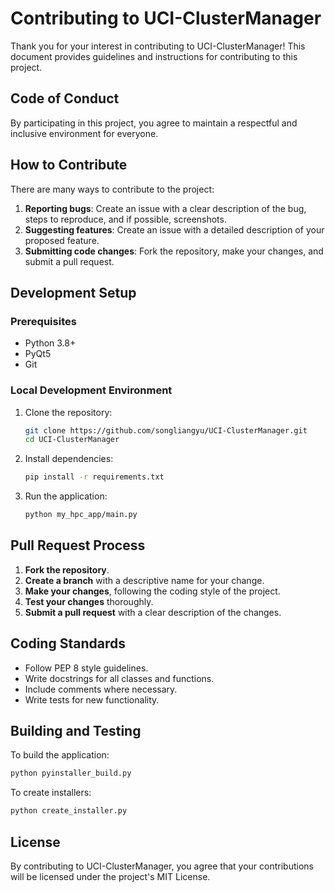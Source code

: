 # Contributing to UCI-ClusterManager

Thank you for your interest in contributing to UCI-ClusterManager! This document provides guidelines and instructions for contributing to this project.

## Code of Conduct

By participating in this project, you agree to maintain a respectful and inclusive environment for everyone.

## How to Contribute

There are many ways to contribute to the project:

1. **Reporting bugs**: Create an issue with a clear description of the bug, steps to reproduce, and if possible, screenshots.
2. **Suggesting features**: Create an issue with a detailed description of your proposed feature.
3. **Submitting code changes**: Fork the repository, make your changes, and submit a pull request.

## Development Setup

### Prerequisites

- Python 3.8+
- PyQt5
- Git

### Local Development Environment

1. Clone the repository:
   ```bash
   git clone https://github.com/songliangyu/UCI-ClusterManager.git
   cd UCI-ClusterManager
   ```

2. Install dependencies:
   ```bash
   pip install -r requirements.txt
   ```

3. Run the application:
   ```bash
   python my_hpc_app/main.py
   ```

## Pull Request Process

1. **Fork the repository**.
2. **Create a branch** with a descriptive name for your change.
3. **Make your changes**, following the coding style of the project.
4. **Test your changes** thoroughly.
5. **Submit a pull request** with a clear description of the changes.

## Coding Standards

- Follow PEP 8 style guidelines.
- Write docstrings for all classes and functions.
- Include comments where necessary.
- Write tests for new functionality.

## Building and Testing

To build the application:
```bash
python pyinstaller_build.py
```

To create installers:
```bash
python create_installer.py
```

## License

By contributing to UCI-ClusterManager, you agree that your contributions will be licensed under the project's MIT License. 